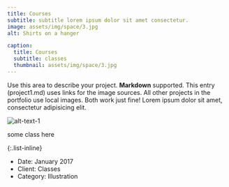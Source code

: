 ```yaml
---
title: Courses
subtitle: subtitle lorem ipsum dolor sit amet consectetur.
image: assets/img/space/3.jpg
alt: Shirts on a hanger

caption:
  title: Courses
  subtitle: classes
  thumbnail: assets/img/space/3.jpg
---
```

Use this area to describe your project. **Markdown** supported. This entry (project1.md) uses links for the image sources. All other projects in the portfolio use local images. Both work just fine! Lorem ipsum dolor sit amet, consectetur adipisicing elit. 

![alt-text-1](assets/img/portfolio/03-thumbnail.jpg "title-1") 

some class here


{:.list-inline}
- Date: January 2017
- Client: Classes
- Category: Illustration

